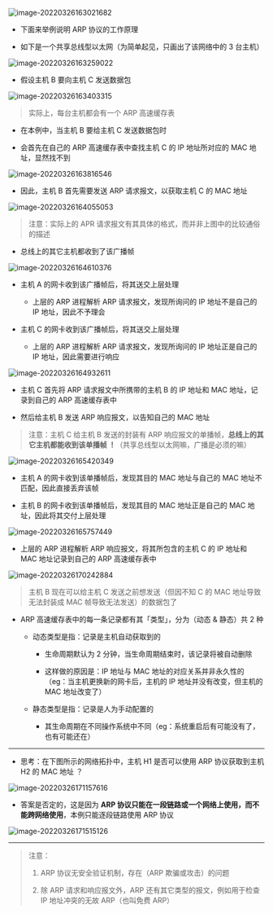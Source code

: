 ![image-20220326163021682](https://aliyun-oss-lpj.oss-cn-qingdao.aliyuncs.com/images/by-picgo/image-20220326163021682.png)

- 下面来举例说明 ARP 协议的工作原理

- 如下是一个共享总线型以太网（为简单起见，只画出了该网络中的 3 台主机）

![image-20220326163259022](https://aliyun-oss-lpj.oss-cn-qingdao.aliyuncs.com/images/by-picgo/image-20220326163259022.png)

- 假设主机 B 要向主机 C 发送数据包

![image-20220326163403315](https://aliyun-oss-lpj.oss-cn-qingdao.aliyuncs.com/images/by-picgo/image-20220326163403315.png)

> 实际上，每台主机都会有一个 ARP 高速缓存表

- 在本例中，当主机 B 要给主机 C 发送数据包时

- 会首先在自己的 ARP 高速缓存表中查找主机 C 的 IP 地址所对应的 MAC 地址，显然找不到

![image-20220326163816546](https://aliyun-oss-lpj.oss-cn-qingdao.aliyuncs.com/images/by-picgo/image-20220326163816546.png)

- 因此，主机 B 首先需要发送 ARP 请求报文，以获取主机 C 的 MAC 地址

![image-20220326164055053](https://aliyun-oss-lpj.oss-cn-qingdao.aliyuncs.com/images/by-picgo/image-20220326164055053.png)

> 注意：实际上的 APR 请求报文有其具体的格式，而并非上图中的比较通俗的描述

- 总线上的其它主机都收到了该广播帧

![image-20220326164610376](https://aliyun-oss-lpj.oss-cn-qingdao.aliyuncs.com/images/by-picgo/image-20220326164610376.png)

- 主机 A 的网卡收到该广播帧后，将其送交上层处理

	- 上层的 ARP 进程解析 ARP 请求报文，发现所询问的 IP 地址不是自己的 IP 地址，因此不予理会

- 主机 C 的网卡收到该广播帧后，将其送交上层处理

	- 上层的 ARP 进程解析 ARP 请求报文，发现所询问的 IP 地址正是自己的 IP 地址，因此需要进行响应

![image-20220326164932611](https://aliyun-oss-lpj.oss-cn-qingdao.aliyuncs.com/images/by-picgo/image-20220326164932611.png)

- 主机 C 首先将 ARP 请求报文中所携带的主机 B 的 IP 地址和 MAC 地址，记录到自己的 ARP 高速缓存表中

- 然后给主机 B 发送 ARP 响应报文，以告知自己的 MAC 地址

> 注意：主机 C 给主机 B 发送的封装有 ARP 响应报文的单播帧，**总线上的其它主机都能收到该单播帧 ！**（共享总线型以太网嘛，广播是必须的嘛）

![image-20220326165420349](https://aliyun-oss-lpj.oss-cn-qingdao.aliyuncs.com/images/by-picgo/image-20220326165420349.png)

- 主机 A 的网卡收到该单播帧后，发现其目的 MAC 地址与自己的 MAC 地址不匹配，因此直接丢弃该帧

- 主机 B 的网卡收到该单播帧后，发现其目的 MAC 地址正是自己的 MAC 地址，因此将其交付上层处理

![image-20220326165757449](https://aliyun-oss-lpj.oss-cn-qingdao.aliyuncs.com/images/by-picgo/image-20220326165757449.png)

- 上层的 ARP 进程解析 ARP 响应报文，将其所包含的主机 C 的 IP 地址和 MAC 地址记录到自己的 ARP 高速缓存表中

![image-20220326170242884](https://aliyun-oss-lpj.oss-cn-qingdao.aliyuncs.com/images/by-picgo/image-20220326170242884.png)

> 主机 B 现在可以给主机 C 发送之前想发送（但因不知 C 的 MAC 地址导致无法封装成 MAC 帧导致无法发送）的数据包了

- ARP 高速缓存表中的每一条记录都有其「类型」，分为（动态 & 静态）共 2 种

	- 动态类型是指：记录是主机自动获取到的

		- 生命周期默认为 2 分钟，当生命周期结束时，该记录将被自动删除

		- 这样做的原因是：IP 地址与 MAC 地址的对应关系并非永久性的（eg：当主机更换新的网卡后，主机的 IP 地址并没有改变，但主机的 MAC 地址改变了）

	- 静态类型是指：记录是人为手动配置的

		- 其生命周期在不同操作系统中不同（eg：系统重启后有可能没有了，也有可能还在）

---

- 思考：在下图所示的网络拓扑中，主机 H1 是否可以使用 ARP 协议获取到主机 H2 的 MAC 地址 ？

![image-20220326171157616](https://aliyun-oss-lpj.oss-cn-qingdao.aliyuncs.com/images/by-picgo/image-20220326171157616.png)

- 答案是否定的，这是因为 **ARP 协议只能在一段链路或一个网络上使用，而不能跨网络使用**，本例只能逐段链路使用 ARP 协议

![image-20220326171515126](https://aliyun-oss-lpj.oss-cn-qingdao.aliyuncs.com/images/by-picgo/image-20220326171515126.png)

---

> 注意：
> 
> 1. ARP 协议无安全验证机制，存在（ARP 欺骗或攻击）的问题
> 
> 2. 除 ARP 请求和响应报文外，ARP 还有其它类型的报文，例如用于检查 IP 地址冲突的无故 ARP（也叫免费 ARP）
